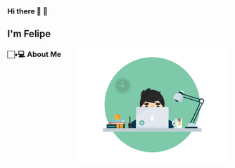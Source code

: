 ### Hi there 👋 👋<h2> I'm Felipe</h2>

<img src="https://github.com/nirala69/nirala69/blob/master/70804f7e25b11f29db904f2fa7b4cd9d.gif" width="350" align='right'>

<h3> 🏻•💻 About Me </h3>

